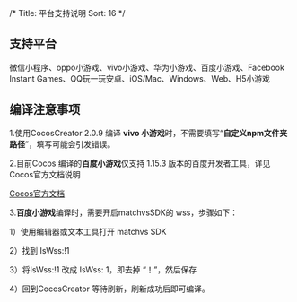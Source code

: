 /*
Title: 平台支持说明
Sort: 16
*/

## 支持平台

微信小程序、oppo小游戏、vivo小游戏、华为小游戏、百度小游戏、Facebook Instant Games、QQ玩一玩安卓、iOS/Mac、Windows、Web、H5小游戏

## 编译注意事项

1.使用CocosCreator 2.0.9 编译 **vivo 小游戏**时，不需要填写“**自定义npm文件夹路径**”，填写可能会引发错误。

2.目前Cocos 编译的**百度小游戏**仅支持 1.15.3 版本的百度开发者工具，详见Cocos官方文档说明

[Cocos官方文档](https://docs.cocos.com/creator/manual/zh/publish/publish-baidugame.html)

3.**百度小游戏**编译时，需要开启matchvsSDK的 wss，步骤如下：

1）使用编辑器或文本工具打开 matchvs SDK

2）找到  IsWss:!1

3）将IsWss:!1 改成 IsWss: 1，即去掉 “！”，然后保存

4）回到CocosCreator 等待刷新，刷新成功后即可编译。
